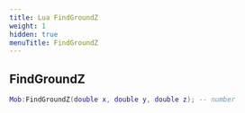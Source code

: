 ```yaml
---
title: Lua FindGroundZ
weight: 1
hidden: true
menuTitle: FindGroundZ
---
```

## FindGroundZ
```lua
Mob:FindGroundZ(double x, double y, double z); -- number
```